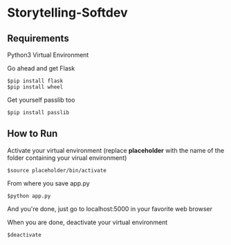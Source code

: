 # Storytelling-Softdev

## Requirements
Python3
Virtual Environment

Go ahead and get Flask
```
$pip install flask
$pip install wheel
```
Get yourself passlib too
```
$pip install passlib
```
## How to Run
Activate your virtual environment 
(replace **placeholder** with the name of the folder containing your virual environment)
```
$source placeholder/bin/activate
```
From where you save app.py
```
$python app.py
```
And you're done, just go to localhost:5000 in your favorite web browser

When you are done, deactivate your virtual environment
```
$deactivate
```

